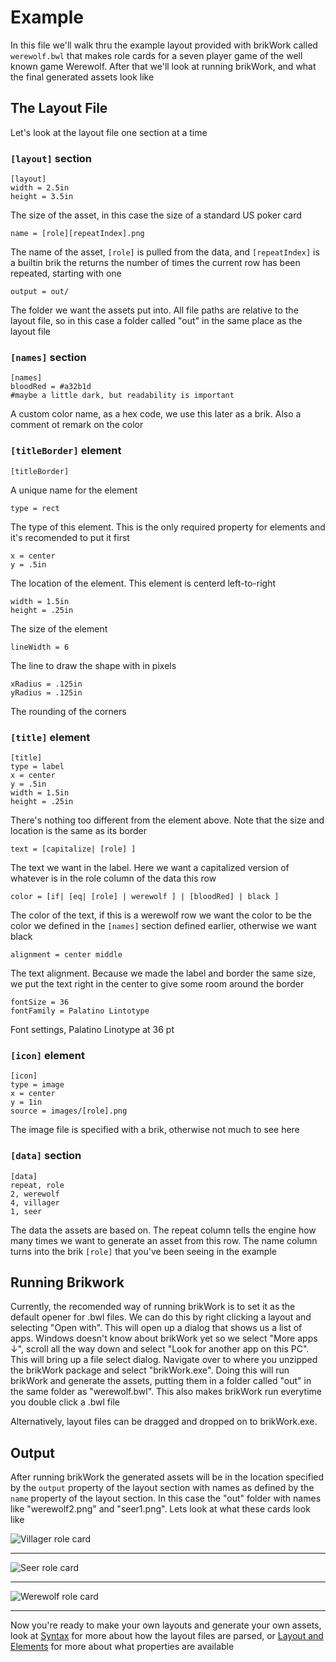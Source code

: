 # Example

In this file we'll walk thru the example layout provided with brikWork called `werewolf.bwl` that makes role cards for a seven player game of the well known game Werewolf. After that we'll look at running brikWork, and what the final generated assets look like

## The Layout File
Let's look at the layout file one section at a time

### `[layout]` section

    [layout]
    width = 2.5in
    height = 3.5in
The size of the asset, in this case the size of a standard US poker card

    name = [role][repeatIndex].png
The name of the asset, `[role]` is pulled from the data, and `[repeatIndex]` is a builtin brik the returns the number of times the current row has been repeated, starting with one

    output = out/
The folder we want the assets put into. All file paths are relative to the layout file, so in this case a folder called "out" in the same place as the layout file

### `[names]` section

    [names]
    bloodRed = #a32b1d
    #maybe a little dark, but readability is important
A custom color name, as a hex code, we use this later as a brik. Also a comment ot remark on the color

### `[titleBorder]` element

    [titleBorder]
A unique name for the element
    
    type = rect
The type of this element. This is the only required property for elements and it's recomended to put it first

    x = center
    y = .5in
The location of the element. This element is centerd left-to-right

    width = 1.5in
    height = .25in
The size of the element

    lineWidth = 6
The line to draw the shape with in pixels

    xRadius = .125in
    yRadius = .125in
The rounding of the corners

### `[title]` element

    [title]
    type = label
    x = center
    y = .5in
    width = 1.5in
    height = .25in
There's nothing too different from the element above. Note that the size and location is the same as its border

    text = [capitalize| [role] ]
The text we want in the label. Here we want a capitalized version of whatever is in the role column of the data this row

    color = [if| [eq| [role] | werewolf ] | [bloodRed] | black ]
The color of the text, if this is a werewolf row we want the color to be the color we defined in the `[names]` section defined earlier, otherwise we want black

    alignment = center middle
The text alignment. Because we made the label and border the same size, we put the text right in the center to give some room around the border

    fontSize = 36
    fontFamily = Palatino Lintotype
Font settings, Palatino Linotype at 36 pt

### `[icon]` element

    [icon]
    type = image
    x = center
    y = 1in
    source = images/[role].png
The image file is specified with a brik, otherwise not much to see here

### `[data]` section

    [data]
    repeat, role
    2, werewolf
    4, villager
    1, seer
The data the assets are based on. The repeat column tells the engine how many times we want to generate an asset from this row. The name column turns into the brik `[role]` that you've been seeing in the example

## Running Brikwork
Currently, the recomended way of running brikWork is to set it as the default opener for .bwl files. We can do this by right clicking a layout and selecting "Open with". This will open up a dialog that shows us a list of apps. Windows doesn't know about brikWork yet so we select "More apps ↓", scroll all the way down and select "Look for another app on this PC". This will bring up a file select dialog. Navigate over to where you unzipped the brikWork package and select "brikWork.exe". Doing this will run brikWork and generate the assets, putting them in a folder called "out" in the same folder as "werewolf.bwl". This also makes brikWork run everytime you double click a .bwl file

Alternatively, layout files can be dragged and dropped on to brikWork.exe.


## Output
After running brikWork the generated assets will be in the location specified by the `output` property of the layout section with names as defined by the `name` property of the layout section. In this case the "out" folder with names like "werewolf2.png" and "seer1.png". Lets look at what these cards look like

![Villager role card](img/villager1.png)
___
![Seer role card](img/seer1.png)
___
![Werewolf role card](img/werewolf1.png)
___

Now you're ready to make your own layouts and generate your own assets, look at [Syntax](Syntax.md) for more about how the layout files are parsed, or [Layout and Elements](Layout-and-Elements.md) for more about what properties are available
